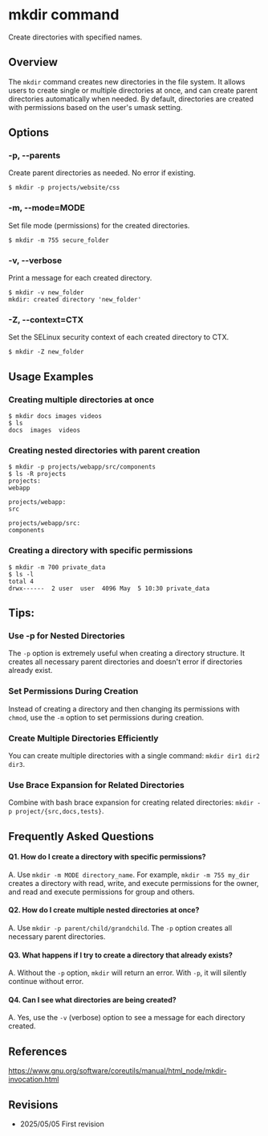 # mkdir command

Create directories with specified names.

## Overview

The `mkdir` command creates new directories in the file system. It allows users to create single or multiple directories at once, and can create parent directories automatically when needed. By default, directories are created with permissions based on the user's umask setting.

## Options

### **-p, --parents**

Create parent directories as needed. No error if existing.

```console
$ mkdir -p projects/website/css
```

### **-m, --mode=MODE**

Set file mode (permissions) for the created directories.

```console
$ mkdir -m 755 secure_folder
```

### **-v, --verbose**

Print a message for each created directory.

```console
$ mkdir -v new_folder
mkdir: created directory 'new_folder'
```

### **-Z, --context=CTX**

Set the SELinux security context of each created directory to CTX.

```console
$ mkdir -Z new_folder
```

## Usage Examples

### Creating multiple directories at once

```console
$ mkdir docs images videos
$ ls
docs  images  videos
```

### Creating nested directories with parent creation

```console
$ mkdir -p projects/webapp/src/components
$ ls -R projects
projects:
webapp

projects/webapp:
src

projects/webapp/src:
components
```

### Creating a directory with specific permissions

```console
$ mkdir -m 700 private_data
$ ls -l
total 4
drwx------  2 user  user  4096 May  5 10:30 private_data
```

## Tips:

### Use -p for Nested Directories

The `-p` option is extremely useful when creating a directory structure. It creates all necessary parent directories and doesn't error if directories already exist.

### Set Permissions During Creation

Instead of creating a directory and then changing its permissions with `chmod`, use the `-m` option to set permissions during creation.

### Create Multiple Directories Efficiently

You can create multiple directories with a single command: `mkdir dir1 dir2 dir3`.

### Use Brace Expansion for Related Directories

Combine with bash brace expansion for creating related directories: `mkdir -p project/{src,docs,tests}`.

## Frequently Asked Questions

#### Q1. How do I create a directory with specific permissions?
A. Use `mkdir -m MODE directory_name`. For example, `mkdir -m 755 my_dir` creates a directory with read, write, and execute permissions for the owner, and read and execute permissions for group and others.

#### Q2. How do I create multiple nested directories at once?
A. Use `mkdir -p parent/child/grandchild`. The `-p` option creates all necessary parent directories.

#### Q3. What happens if I try to create a directory that already exists?
A. Without the `-p` option, `mkdir` will return an error. With `-p`, it will silently continue without error.

#### Q4. Can I see what directories are being created?
A. Yes, use the `-v` (verbose) option to see a message for each directory created.

## References

https://www.gnu.org/software/coreutils/manual/html_node/mkdir-invocation.html

## Revisions

- 2025/05/05 First revision